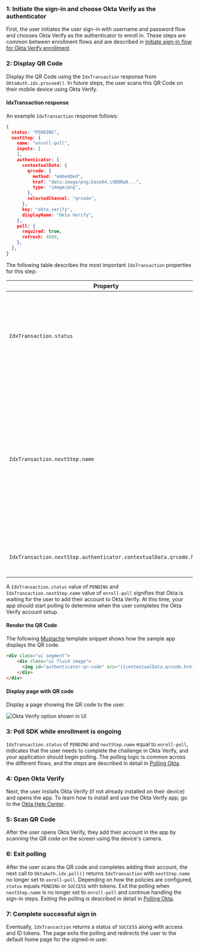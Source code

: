 ### 1: Initiate the sign-in and choose Okta Verify as the authenticator

First, the user initiates the user sign-in with username and password flow and chooses Okta Verify as the authenticator to enroll in. These steps are common between enrollment flows and are described in [Initiate sign-in flow for Okta Verify enrollment](#initiate-sign-in-flow-for-okta-verify-enrollment).

### 2: Display QR Code

Display the QR Code using the `IdxTransaction` response from `OktaAuth.idx.proceed()`.  In future steps, the user scans this QR Code on their mobile device using Okta Verify.

#### IdxTransaction response

An example `IdxTransaction` response follows:

```json
{
  status: "PENDING",
  nextStep: {
    name: "enroll-poll",
    inputs: [
    ],
    authenticator: {
      contextualData: {
        qrcode: {
          method: "embedded",
          href: "data:image/png;base64,iVBORw0...",
          type: "image/png",
        },
        selectedChannel: "qrcode",
      },
      key: "okta_verify",
      displayName: "Okta Verify",
    },
    poll: {
      required: true,
      refresh: 4000,
    },
  },
}
```

The following table describes the most important `IdxTransaction` properties for this step:

| Property       | Example value | Description                                       |
|----------------|---------------------------------------------------|---------------------------------------------------|
| `IdxTransaction.status` | `PENDING`  | Status of transaction. A value of `PENDING` indicates that Okta is waiting for the user to complete the Okta Verify setup.|
| `IdxTransaction.nextStep.name` | `enroll-poll` | Name of the next step in the sign-in flow. A value of `enroll-poll` indicates that the app should show the QR Code and poll Okta to determine when the user completes the Okta Verify setup.  |
| `IdxTransaction.nextStep.authenticator.contextualData.qrcode.href` | "data:image/png;base64,..." | The QR code Base64-encoded PNG image.

A `IdxTransaction.status` value of `PENDING` and `IdxTransaction.nextStep.name` value of `enroll-poll` signifies that Okta is waiting for the user to add their account to Okta Verify. At this time, your app should start polling to determine when the user completes the Okta Verify account setup.

#### Render the QR Code

The following [Mustache](https://mustache.github.io/) template snippet shows how the sample app displays the QR code.

```html
<div class="ui segment">
    <div class="ui fluid image">
      <img id="authenticator-qr-code" src="{{contextualData.qrcode.href}}" />
    </div>
</div>
```

#### Display page with QR code

Display a page showing the QR code to the user.

<div class="common-image-format bordered-image">

![Okta Verify option shown in UI](/img/authenticators/authenticators-oktaverify-enroll-qr-code.png)

</div>

### 3: Poll SDK while enrollment is ongoing

`IdxTransaction.status` of `PENDING` and `nextStep.name` equal to `enroll-poll`, indicates that the user needs to complete the challenge in Okta Verify, and your application should begin polling. The polling logic is common across the different flows, and the steps are described in detail in [Polling Okta](#polling-okta).

### 4: Open Okta Verify

Next, the user installs Okta Verify (if not already installed on their device) and opens the app. To learn how to install and use the Okta Verify app, go to the [Okta Help Center](https://help.okta.com/okta_help.htm?id=ext_okta_verify).

### 5: Scan QR Code

After the user opens Okta Verify, they add their account in the app by scanning the QR code on the screen using the device's camera.

### 6: Exit polling

After the user scans the QR code and completes adding their account, the next call to `OktaAuth.idx.poll()` returns `IdxTransaction` with `nextStep.name` no longer set to `enroll-poll`. Depending on how the policies are configured, `status` equals `PENDING` or `SUCCESS` with tokens. Exit the polling when `nextStep.name` is no longer set to `enroll-poll` and continue handling the sign-in steps. Exiting the polling is described in detail in [Polling Okta](#polling-okta).

### 7: Complete successful sign in

Eventually, `IdxTransaction` returns a status of `SUCCESS` along with access and ID tokens. The page exits the polling and redirects the user to the default home page for the signed-in user.
